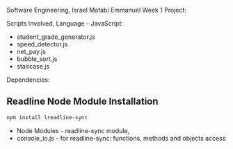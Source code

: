 Software Engineering, Israel Mafabi Emmanuel
Week 1 Project:

Scripts Involved, Language - JavaScript:
- student_grade_generator.js
- speed_detector.js
- net_pay.js
- bubble_sort.js
- staircase.js

Dependencies:
## Readline Node Module Installation
```sh
npm install lreadline-sync
```
- Node Modules  - readline-sync module,
- console_io.js - for readline-sync: functions, methods and  objects access
